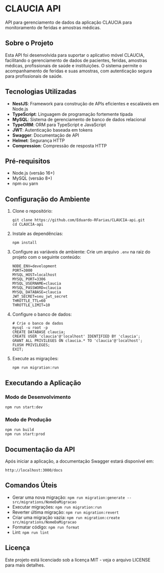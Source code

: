 # CLAUCIA API

API para gerenciamento de dados da aplicação CLAUCIA para monitoramento de feridas e amostras médicas.

## Sobre o Projeto

Esta API foi desenvolvida para suportar o aplicativo móvel CLAUCIA, facilitando o gerenciamento de dados de pacientes, feridas, amostras médicas, profissionais de saúde e instituições. O sistema permite o acompanhamento de feridas e suas amostras, com autenticação segura para profissionais de saúde.

## Tecnologias Utilizadas

- **NestJS**: Framework para construção de APIs eficientes e escaláveis em Node.js
- **TypeScript**: Linguagem de programação fortemente tipada
- **MySQL**: Sistema de gerenciamento de banco de dados relacional
- **TypeORM**: ORM para TypeScript e JavaScript
- **JWT**: Autenticação baseada em tokens
- **Swagger**: Documentação de API
- **Helmet**: Segurança HTTP
- **Compression**: Compressão de resposta HTTP

## Pré-requisitos

- Node.js (versão 16+)
- MySQL (versão 8+)
- npm ou yarn

## Configuração do Ambiente

1. Clone o repositório:

   ```
   git clone https://github.com/Eduardo-RFarias/CLAUCIA-api.git
   cd CLAUCIA-api
   ```

2. Instale as dependências:

   ```
   npm install
   ```

3. Configure as variáveis de ambiente:
   Crie um arquivo `.env` na raiz do projeto com o seguinte conteúdo:

   ```
   NODE_ENV=development
   PORT=3000
   MYSQL_HOST=localhost
   MYSQL_PORT=3306
   MYSQL_USERNAME=claucia
   MYSQL_PASSWORD=claucia
   MYSQL_DATABASE=claucia
   JWT_SECRET=seu_jwt_secret
   THROTTLE_TTL=60
   THROTTLE_LIMIT=10
   ```

4. Configure o banco de dados:

   ```
   # Crie o banco de dados
   mysql -u root -p
   CREATE DATABASE claucia;
   CREATE USER 'claucia'@'localhost' IDENTIFIED BY 'claucia';
   GRANT ALL PRIVILEGES ON claucia.* TO 'claucia'@'localhost';
   FLUSH PRIVILEGES;
   EXIT;
   ```

5. Execute as migrações:
   ```
   npm run migration:run
   ```

## Executando a Aplicação

### Modo de Desenvolvimento

```
npm run start:dev
```

### Modo de Produção

```
npm run build
npm run start:prod
```

## Documentação da API

Após iniciar a aplicação, a documentação Swagger estará disponível em:

```
http://localhost:3000/docs
```

## Comandos Úteis

- Gerar uma nova migração: `npm run migration:generate -- src/migrations/NomeDaMigracao`
- Executar migrações: `npm run migration:run`
- Reverter última migração: `npm run migration:revert`
- Criar uma migração vazia: `npm run migration:create src/migrations/NomeDaMigracao`
- Formatar código: `npm run format`
- Lint: `npm run lint`

## Licença

Este projeto está licenciado sob a licença MIT - veja o arquivo LICENSE para mais detalhes.
